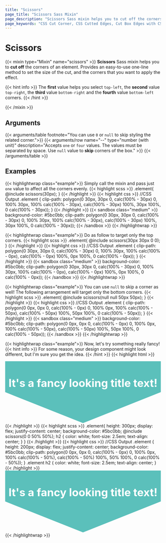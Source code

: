 ```yaml
---
title: "Scissors"
page_title: "Scissors Sass Mixin"
page_description: "Scissors Sass mixin helps you to cut off the corners of an element. Provides an easy-to-use one-line method to set the size of the cut, and the corners that you want to apply the effect."
page_keywords: "CSS Cut Corner, CSS Cutted Edges, Cut Box Edges with CSS, Cut Corners Using CSS, Cut Corners Using Sass, Cut Corners Using SCSS, CSS Border Cut, CSS Cutted Edge, Cutout Corners with CSS, Cutout Corners with Sass, Cutout Corners with SCSS, CSS Cutting-Edge"
---
```


# Scissors

{{< mixin type="Mixin" name="scissors" >}}
**Scissors** Sass mixin helps you to **cut off** the corners of an element. Provides an easy-to-use one-line method to set the size of the cut, and the corners that you want to apply the effect.

{{< hint info >}}
The **first** value helps you select `top-left`, the **second** value `top-right`, the **third** value `bottom-right` and the **fourth** value `bottom-left` corners.
{{< /hint >}}

{{< /mixin >}}

## Arguments

{{< arguments/table footnote="You can use `0` or `null` to skip styling the related corner.">}}
  {{< arguments/row name="--" type="number (with unit)" description="Accepts `one` or `four` values. The values must be separated by space. Use `null` value to **skip** corners of the box." >}}
{{< /arguments/table >}}

## Examples

{{< highlightwrap class="example">}}
Simply call the mixin and pass just `one` value to affect all the corners evenly.
{{< highlight scss >}}
.element{
  @include scissors(30px);
}
{{< /highlight >}}
{{< highlight css >}}
//CSS Output
.element {
  clip-path: polygon(0 30px, 30px 0, calc(100% - 30px) 0, 100% 30px, 100% calc(100% - 30px), calc(100% - 30px) 100%, 30px 100%, 0 calc(100% - 30px));
}
{{< /highlight >}}
{{< sandbox class="medium" >}}
background-color: #5bc0bb;
clip-path: polygon(0 30px, 30px 0, calc(100% - 30px) 0, 100% 30px, 100% calc(100% - 30px), calc(100% - 30px) 100%, 30px 100%, 0 calc(100% - 30px));
{{< /sandbox >}}
{{< /highlightwrap >}}

{{< highlightwrap class="example">}}
Do as follow to target only the top corners.
{{< highlight scss >}}
.element{
  @include scissors(30px 30px 0 0);
}
{{< /highlight >}}
{{< highlight css >}}
//CSS Output
.element {
  clip-path: polygon(0 30px, 30px 0, calc(100% - 30px) 0, 100% 30px, 100% calc(100% - 0px), calc(100% - 0px) 100%, 0px 100%, 0 calc(100% - 0px));
}
{{< /highlight >}}
{{< sandbox class="medium" >}}
background-color: #5bc0bb;
clip-path: polygon(0 30px, 30px 0, calc(100% - 30px) 0, 100% 30px, 100% calc(100% - 0px), calc(100% - 0px) 100%, 0px 100%, 0 calc(100% - 0px));
{{< /sandbox >}}
{{< /highlightwrap >}}

{{< highlightwrap class="example">}}
You can use `null` to skip a corner as well! The following arrangement will target only the bottom corners.
{{< highlight scss >}}
.element{
  @include scissors(null null 50px 50px);
}
{{< /highlight >}}
{{< highlight css >}}
//CSS Output
.element {
  clip-path: polygon(0 0px, 0px 0, calc(100% - 0px) 0, 100% 0px, 100% calc(100% - 50px), calc(100% - 50px) 100%, 50px 100%, 0 calc(100% - 50px));
}
{{< /highlight >}}
{{< sandbox class="medium" >}}
background-color: #5bc0bb;
clip-path: polygon(0 0px, 0px 0, calc(100% - 0px) 0, 100% 0px, 100% calc(100% - 50px), calc(100% - 50px) 100%, 50px 100%, 0 calc(100% - 50px));
{{< /sandbox >}}
{{< /highlightwrap >}}

{{< highlightwrap class="example">}}
Now, let's try something really fancy!
{{< hint info >}}
For some reason, your design component might look different, but I'm sure you get the idea.
{{< /hint >}}
{{< highlight html >}}
<div class="element">
  <h2>It's a fancy looking title text!</h2>
</div>
{{< /highlight >}}
{{< highlight scss >}}
.element{
  height: 300px;
  display: flex;
  justify-content: center;
  background-color: #5bc0bb;
  @include scissors(0 0 50% 50%);
  h2 {
    color: white;
    font-size: 2.5em; 
    text-align: center;
  }
}
{{< /highlight >}}
{{< highlight css >}}
//CSS Output
.element {
  height: 200px;
  display: flex;
  justify-content: center;
  background-color: #5bc0bb;
  clip-path: polygon(0 0px, 0px 0, calc(100% - 0px) 0, 100% 0px, 100% calc(100% - 50%), calc(100% - 50%) 100%, 50% 100%, 0 calc(100% - 50%));
}
.element h2 {
  color: white;
  font-size: 2.5em;
  text-align: center;
}
{{< /highlight >}}
<div class="element">
  <h2>It's a fancy looking title text!</h2>
</div>
<style>
.element {
  height: 200px;
  display: flex;
  justify-content: center;
  background-color: #5bc0bb;
  clip-path: polygon(0 0px, 0px 0, calc(100% - 0px) 0, 100% 0px, 100% calc(100% - 50%), calc(100% - 50%) 100%, 50% 100%, 0 calc(100% - 50%));
}
.element h2 {
  color: white;
  font-size: 2.5em;
  text-align: center;
}
</style>
{{< /highlightwrap >}}
